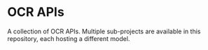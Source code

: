 # OCR APIs

A collection of OCR APIs.
Multiple sub-projects are available in this repository, each hosting a different model.
